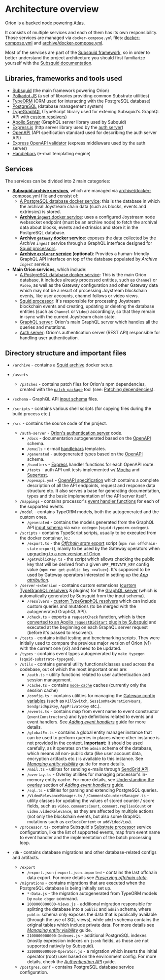 # Architecture overview

Orion is a backed node powering [Atlas](https://github.com/Joystream/atlas).

It consists of multiple services and each of them has its own responsibility. Those services are managed via `docker-compose.yml` files: [docker-compose.yml](../../docker-compose.yml) and [archive/docker-compose.yml](../../archive/docker-compose.yml).

Most of the services are part of the [Subsquid framework](https://subsquid.io/), so in order to better understand the project architecture you should first familiarize yourself with the [Subsquid documentation](https://docs.subsquid.io/).

## Libraries, frameworks and tools used

- [Subsquid](https://docs.subsquid.io) (the main framework powering Orion)
- [Polkadot JS](https://polkadot.js.org/docs/) (a set of libraries providing common Substrate utilities)
- [TypeORM](https://typeorm.io/#/) (ORM used for interacting with the PostgreSQL database)
- [PostgreSQL](https://www.postgresql.org/docs/14/index.html) (database management system)
- [TypeGraphQL](https://typegraphql.com/docs/introduction.html) (TypeScript library used for extening Subsquid's GraphQL API with [custom resolvers](https://docs.subsquid.io/develop-a-squid/graphql-api/custom-resolvers/))
- [Apollo Server](https://www.apollographql.com/docs/apollo-server/) (GraphQL server library used by Subquid)
- [Express.js](https://expressjs.com/en/4x/api.html) (http server library used by the [auth server](./tutorials/authentication-api.md))
- [OpenAPI](https://swagger.io/specification/) (API speification standard used for describing the auth server API)
- [Express OpenAPI validator](https://github.com/cdimascio/express-openapi-validator/wiki/Documentation) (express middleware used by the auth server)
- [Handlebars](https://handlebarsjs.com/guide/) (e-mail templating engine)

## Services

The services can be divided into 2 main categories:
- **[Subsquid archive services](https://docs.subsquid.io/archives/overview/)**, which are managed via [archive/docker-compose.yml](../../archive/docker-compose.yml) file and consist of:
    - [A PostgreSQL database docker service](https://github.com/docker-library/docs/blob/master/postgres/README.md): this is the database in which the archival Joystream chain data (such as blocks, events and extrinsics) is stored.  
    - [**Archive `ingest`** docker service](https://docs.subsquid.io/arrowsquid/archives/substrate/self-hosted/#substrate-ingest): uses a configured Joystream node websocket endpoint (must be an archive node) to fetch the archival data about blocks, events and extrinsics and store it in the PostgreSQL database.
    - [**Archive `gateway` docker service**](https://docs.subsquid.io/arrowsquid/archives/substrate/self-hosted/#substrate-gateway): exposes the data collected by the _Archive `ingest`_ service through a GraphQL interface designed for [Squid processors](https://docs.subsquid.io/substrate-indexing/substrate-processor/).
    - **[Archive `explorer` service](https://docs.subsquid.io/archives/substrate/self-hosted/#substrate-explorer) (optional)**: Provides a human-friendly GraphQL API interface on top of the database populated by _Archive `ingest`_ service.
- **Main Orion services**, which include:
    - [A PostgreSQL database docker service](https://github.com/docker-library/docs/blob/master/postgres/README.md): This is the main Orion database, it includes already processed entities, such as `Channel` or `Video`, as well as the Gateway configuration and other Gateway data which may not be a result of processing Joystream blockchain events, like user accounts, channel follows or video views.
    - [Squid processor](https://docs.subsquid.io/basics/squid-processor/): It's responsible for processing Joystream blockchain events and creating, updating or deleting the database entities (such as `Channel` or `Video`) accordingly, so that they remain in-sync with the current Joystream chain state.
    - [GraphQL server](https://docs.subsquid.io/graphql-api/overview/): Orion's main GraphQL server which handles all the queries and mutations.
    - [Auth server](../../src/auth-server/docs/README.md): Orion's authentication server (REST API) responsible for handling user authentication.


## Directory structure and important files

- `/archive` - contains a [Squid archive](#squid-archive) docker setup.
- `/assets`
    - `/patches` - contains patch files for Orion's npm dependencies, created with the [`patch-package`](https://www.npmjs.com/package/patch-package) tool (see: [Patching dependencies](./tutorials/patching-dependencies.md)).
- `/schema` - GraphQL API [input schema](https://docs.subsquid.io/develop-a-squid/schema-file/) files.
- `/scripts` - contains various shell scripts (for copying files during the build process etc.)
- `/src` - contains the source code of the project.
    - `/auth-server` - [Orion's authentication server](./tutorials/authentication-api.md) code.
        - `/docs` - documentation autogenerated based on the [OpenAPI](https://swagger.io/specification/) schema.
        - `/emails` - e-mail [handlebars](https://handlebarsjs.com/) templates.
        - `/generated` - autogenerated types based on the [OpenAPI](https://swagger.io/specification/) schema.
        - `/handlers` - [Express](https://expressjs.com/) handler functions for each OpenAPI route.
        - `/tests` - auth API unit tests implemented w/ [Mocha](https://mochajs.org/) and [Supertest](https://www.npmjs.com/package/supertest).
        - `/openapi.yml` - [OpenAPI specification](https://swagger.io/specification/) which contains a complete description of all the API endpoints, request and response data structure etc. It also serves a base for generating documentation, types and the basic implementation of the API server itself.
    - `/mappings` - contains processor's [event handler functions](#event-handlers) for each of the supported events.
    - `/model` - contains TypeORM models, both the autogenerated and the custom ones.
        - `/generated` - contains the models generated from the GraphQL API [input schema](https://docs.subsquid.io/develop-a-squid/schema-file/) via `make codegen` (`squid-typeorm-codegen`).
    - `/scripts` - contains TypeScript scripts, usually to be executed from the docker container, ie.:
        - `/export.ts` - the [_Offchain state_ export](./tutorials/preserving-offchain-state.md) script (`npm run offchain-state:export`), mainly to be used by the Gateway operators when [upgrading to a new version of Orion](../operator-guide/tutorials/upgrading-orion.md)
        - `/getPublicKey.ts` - the script which allows checking the public key that will be derived from a given `APP_PRIVATE_KEY` config value (`npm run get-public key <value>`). It's supposed to be used by Gateway operators interested in setting up the _[App attribution](../operator-guide/tutorials/app-attribution.md)_.
    - `/server-extension` - contains custom extensions ([custom TypeGraphQL resolvers](https://docs.subsquid.io/graphql-api/custom-resolvers/) & plugins) for the [GraphQL server](https://docs.subsquid.io/graphql-api/overview/) (which is automatically generated by Subsquid from the input schema).
        - `/resolvers` - [custom TypeGraphQL resolvers](https://docs.subsquid.io/graphql-api/custom-resolvers/) which can include custom queries and mutations (to be merged with the autogenerated GraphQL API).
        - `/check.ts` - exports a `requestCheck` function, which is then [converted to an Apollo `requestDidStart` plugin by Subsquid](https://github.com/subsquid/squid-sdk/blob/%40subsquid/graphql-server_v3.2.4/graphql-server/src/check.ts#L36) and executed at the beginning on each GraphQL server request (before it's passed to resolvers).
    - `/tests` - contains initial testing and benchmarking scripts. They were initially used to compare the previous major version of Orion (v1) with the current one (v2) and need to be updated.
    - `/types` - contains event types autogenerated by `make typegen` (`squid-substrate-typegen`).
    - `/utils` - contains general utility functions/classes used across the codebase, out of which the most important ones are:
        - `/auth.ts` - utility functions related to user authentication and session management.
        - `/cache.ts` - contains [`node-cache`](https://www.npmjs.com/package/node-cache) caches (currently only the session cache)
        - `/config.ts` - contains utilities for managing the [Gateway config variables](./tutorials/config-variables.md) (such as `KillSwitch`, `SessionMaxDurationHours`, `SendgridApiKey`, `AppPrivateKey` etc.).
        - `/events.ts` - contains map from event name to event constructor (`eventConstructors`) and type definitions related to events and event handlers. See _[Adding event handlers](./tutorials/adding-new-event-handlers.md)_ guide for more details.
        - `/globalEm.ts` - contains a global entity manager instance that can be used to perform queries in places where other instance is not provided in the context. **Important:** It should be used carefully, as it operates on the `admin` schema of the database, which means all non-public data (like user account data, encryption artifacts etc.) is available to this instance. See _[Managing entity visibility](./tutorials/entity-visibility.md)_ guide for more details.
        - `/mail.ts` - utilites for sending e-mails through [SendGrid API](https://sendgrid.com/solutions/email-api/).
        - `/overlay.ts` - Overlay utilities for managing processor's in-memory entity cache. For more details, see [Understanding the overlay](./tutorials/adding-new-event-handlers.md#understanding-the-overlay) section of _[Adding event handlers](./tutorials/adding-new-event-handlers.md)_ guide.
        - `/sql.ts` - utilities for parsing and extending PostgreSQL queries.
        - `/VideoRelevanceManager.ts` / `/CommentsCountersManager.ts` - utility classes for updating the values of stored counter / score fields, such as `video.commentsCount`, `comment.repliesCount` or `video.videoRelevance`, as they are affected by multiple actions (not only the blockchain events, but also some GraphQL mutations such as `excludeContent` or `addVideoView`).
    - `/processor.ts`- contains Subsquid's [Substrate processor](https://docs.subsquid.io/substrate-indexing/substrate-processor/) service configuration, like the list of supported events, map from event name to event handler and the implementation of the batch processing loop.

- `/db` - contains database migrations and other database-related configs and artifacts.
    - `/export`
        - `/export.json` / `export.json.imported` - contains the last offchain data export. For more details see _[Preserving offchain state](./tutorials/preserving-offchain-state.md)_.
    - `/migrations` - contains migrations that are executed when the PostgreSQL database is being initially set up.
        - `*-Data.js` - the migration autogenerated from TypeORM models by `make dbgen` command.
        - `2000000000000-Views.js` - additional migration responsible for splitting the database into a `public` and `admin` schema, where `public` schema only exposes the data that is publically available (through the use of SQL views), while `admin` schema contains the original tables which include private data. For more details see _[Managing entity visibility](./tutorials/entity-visibility.md)_ guide.
        - `2100000000000-Indexes.js` - additional PostgreSQL indexes (mostly expression indexes on `jsonb` fields, as those are not supported natively by Subsquid).
        - `2200000000000-Operator.js` - a migration which inserts the initial operator (root) user based on the environment config. For more details, check the _[Authentication API](./tutorials/authentication-api.md)_ guide.
    - `/postgres.conf` - contains PostgreSQL database service configuration.